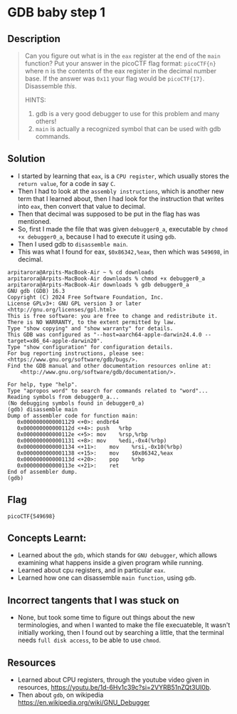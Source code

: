 # GDB baby step 1
## Description
> Can you figure out what is in the `eax` register at the end of the `main` function? Put your answer in the picoCTF flag format: `picoCTF{n}` where n is the contents of the eax register in the decimal number base. If the answer was `0x11` your flag would be `picoCTF{17}`.
Disassemble _this_.
> 
> HINTS:   
> 
> 1. gdb is a very good debugger to use for this problem and many others!
> 2. `main` is actually a recognized symbol that can be used with gdb commands.

## Solution
- I started by learning that `eax`, is a `CPU register`, which usually stores the `return value`, for a code in say `C`.
- Then I had to look at the `assembly instructions`, which is another new term that I learned about, then I had look for the instruction that writes into `eax`, then convert that value to decimal.
- Then that decimal was supposed to be put in the flag has was mentioned.
- So, first I made the file that was given `debugger0_a`, executable by `chmod +x debugger0_a`, because I had to execute it using `gdb`.
- Then I used gdb to `disassemble main`.
- This was what I found for eax, `$0x86342,%eax`, then which was `549698`, in decimal.

```
arpitarora@Arpits-MacBook-Air ~ % cd downloads
arpitarora@Arpits-MacBook-Air downloads % chmod +x debugger0_a
arpitarora@Arpits-MacBook-Air downloads % gdb debugger0_a     
GNU gdb (GDB) 16.3
Copyright (C) 2024 Free Software Foundation, Inc.
License GPLv3+: GNU GPL version 3 or later <http://gnu.org/licenses/gpl.html>
This is free software: you are free to change and redistribute it.
There is NO WARRANTY, to the extent permitted by law.
Type "show copying" and "show warranty" for details.
This GDB was configured as "--host=aarch64-apple-darwin24.4.0 --target=x86_64-apple-darwin20".
Type "show configuration" for configuration details.
For bug reporting instructions, please see:
<https://www.gnu.org/software/gdb/bugs/>.
Find the GDB manual and other documentation resources online at:
    <http://www.gnu.org/software/gdb/documentation/>.

For help, type "help".
Type "apropos word" to search for commands related to "word"...
Reading symbols from debugger0_a...
(No debugging symbols found in debugger0_a)
(gdb) disassemble main
Dump of assembler code for function main:
   0x0000000000001129 <+0>:	endbr64
   0x000000000000112d <+4>:	push   %rbp
   0x000000000000112e <+5>:	mov    %rsp,%rbp
   0x0000000000001131 <+8>:	mov    %edi,-0x4(%rbp)
   0x0000000000001134 <+11>:	mov    %rsi,-0x10(%rbp)
   0x0000000000001138 <+15>:	mov    $0x86342,%eax
   0x000000000000113d <+20>:	pop    %rbp
   0x000000000000113e <+21>:	ret
End of assembler dump.
(gdb) 
```
## Flag 
```picoCTF{549698}```

## Concepts Learnt:
- Learned about the `gdb`, which stands for `GNU debugger`, which allows examining what happens inside a given program while running.
- Learned about cpu registers, and in particular `eax`.
- Learned how one can disassemble `main function`, using `gdb`.

## Incorrect tangents that I was stuck on
- None, but took some time to figure out things about the new terminologies, and when I wanted to make the file execuateble, It wasn't initially working, then I found out by searching a little, that the terminal needs `full disk access`, to be able to use `chmod`.

## Resources
- Learned about CPU registers, through the youtube video given in resources, https://youtu.be/1d-6Hv1c39c?si=2VYRB51nZQt3UI0b.
- Then about `gdb`, on wikipedia https://en.wikipedia.org/wiki/GNU_Debugger


 
